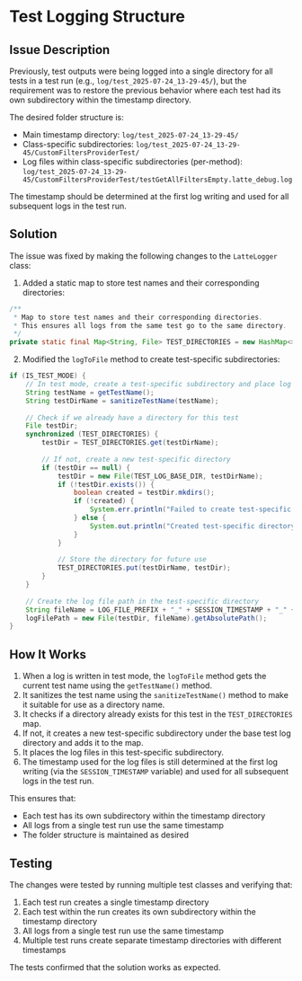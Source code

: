 # Test Logging Structure

## Issue Description

Previously, test outputs were being logged into a single directory for all tests in a test run (e.g., `log/test_2025-07-24_13-29-45/`), but the requirement was to restore the previous behavior where each test had its own subdirectory within the timestamp directory.

The desired folder structure is:
- Main timestamp directory: `log/test_2025-07-24_13-29-45/`
- Class-specific subdirectories: `log/test_2025-07-24_13-29-45/CustomFiltersProviderTest/`
- Log files within class-specific subdirectories (per-method): `log/test_2025-07-24_13-29-45/CustomFiltersProviderTest/testGetAllFiltersEmpty.latte_debug.log`

The timestamp should be determined at the first log writing and used for all subsequent logs in the test run.

## Solution

The issue was fixed by making the following changes to the `LatteLogger` class:

1. Added a static map to store test names and their corresponding directories:
```java
/**
 * Map to store test names and their corresponding directories.
 * This ensures all logs from the same test go to the same directory.
 */
private static final Map<String, File> TEST_DIRECTORIES = new HashMap<>();
```

2. Modified the `logToFile` method to create test-specific subdirectories:
```java
if (IS_TEST_MODE) {
    // In test mode, create a test-specific subdirectory and place log files there
    String testName = getTestName();
    String testDirName = sanitizeTestName(testName);
    
    // Check if we already have a directory for this test
    File testDir;
    synchronized (TEST_DIRECTORIES) {
        testDir = TEST_DIRECTORIES.get(testDirName);
        
        // If not, create a new test-specific directory
        if (testDir == null) {
            testDir = new File(TEST_LOG_BASE_DIR, testDirName);
            if (!testDir.exists()) {
                boolean created = testDir.mkdirs();
                if (!created) {
                    System.err.println("Failed to create test-specific directory at: " + testDir.getAbsolutePath());
                } else {
                    System.out.println("Created test-specific directory at: " + testDir.getAbsolutePath());
                }
            }
            
            // Store the directory for future use
            TEST_DIRECTORIES.put(testDirName, testDir);
        }
    }
    
    // Create the log file path in the test-specific directory
    String fileName = LOG_FILE_PREFIX + "_" + SESSION_TIMESTAMP + "_" + logFileBase + ".log";
    logFilePath = new File(testDir, fileName).getAbsolutePath();
}
```

## How It Works

1. When a log is written in test mode, the `logToFile` method gets the current test name using the `getTestName()` method.
2. It sanitizes the test name using the `sanitizeTestName()` method to make it suitable for use as a directory name.
3. It checks if a directory already exists for this test in the `TEST_DIRECTORIES` map.
4. If not, it creates a new test-specific subdirectory under the base test log directory and adds it to the map.
5. It places the log files in this test-specific subdirectory.
6. The timestamp used for the log files is still determined at the first log writing (via the `SESSION_TIMESTAMP` variable) and used for all subsequent logs in the test run.

This ensures that:
- Each test has its own subdirectory within the timestamp directory
- All logs from a single test run use the same timestamp
- The folder structure is maintained as desired

## Testing

The changes were tested by running multiple test classes and verifying that:
1. Each test run creates a single timestamp directory
2. Each test within the run creates its own subdirectory within the timestamp directory
3. All logs from a single test run use the same timestamp
4. Multiple test runs create separate timestamp directories with different timestamps

The tests confirmed that the solution works as expected.
